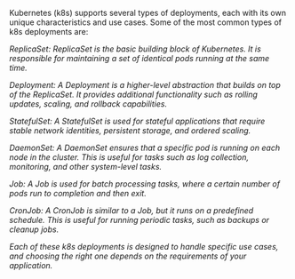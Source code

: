 <p align="right" width="100%">

Kubernetes (k8s) supports several types of deployments, each with its own unique characteristics and use cases. Some of the most common types of k8s deployments are:

<em>
ReplicaSet: ReplicaSet is the basic building block of Kubernetes. It is responsible for maintaining a set of identical pods running at the same time.

Deployment: A Deployment is a higher-level abstraction that builds on top of the ReplicaSet. It provides additional functionality such as rolling updates, scaling, and rollback capabilities.

StatefulSet: A StatefulSet is used for stateful applications that require stable network identities, persistent storage, and ordered scaling.

DaemonSet: A DaemonSet ensures that a specific pod is running on each node in the cluster. This is useful for tasks such as log collection, monitoring, and other system-level tasks.

Job: A Job is used for batch processing tasks, where a certain number of pods run to completion and then exit.

CronJob: A CronJob is similar to a Job, but it runs on a predefined schedule. This is useful for running periodic tasks, such as backups or cleanup jobs.

Each of these k8s deployments is designed to handle specific use cases, and choosing the right one depends on the requirements of your application.
</em>
</p>